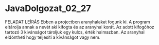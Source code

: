 # JavaDolgozat_02_27
FELADAT LEÍRÁS
Ebben a projectben aranyhalakat fogunk ki.
A program eltárolja annak a nevét aki kifogta és az aranyhal korát.
Az adott kifogóhoz tartozó 3 kivánságot tároljuk egy kulcs, érték halmazban.
Az aranyhal eldöntheti hogy teljesíti a kívánságot vagy nem.
